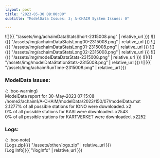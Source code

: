 ```yaml
---
layout: post
title: "2023-05-30 08:00:00"
subtitle: "ModelData Issues: 3; A-CHAIM System Issues: 0"

---
```


![]({{ "/assets/img/achaimDataStatsShort-2315008.png" | relative_url }})
![]({{ "/assets/img/achaimDataStatsLong00-2315008.png" | relative_url }})
![]({{ "/assets/img/achaimDataStatsLong01-2315008.png" | relative_url }})
![]({{ "/assets/img/achaimDataStatsLong02-2315008.png" | relative_url }})
![]({{ "/assets/img/modelDataDataStats-2315008.png" | relative_url }})
![]({{ "/assets/img/modelDataStationStats-2315008.png" | relative_url }})
![]({{ "/assets/img/achaimRunTime-2315008.png" | relative_url }})


### ModelData Issues:  
  
{: .box-warning}  
 ModelData report for 30-May-2023 07:15:08   
 /home2/achaim1/A-CHAIM/modelData/2023/150/07/modelData.mat   
 2.1277% of all possible stations for IONO were downloaded. x2   
 0% of all possible stations for KASI were downloaded. x2543   
 0% of all possible stations for KARTVERKET were downloaded. x2252   
  


### Logs:  
  
{: .box-note}  
[Logs.zip]({{ "/assets/other/logs.zip" | relative_url }})  
[Log Info]({{ "/logInfo" | relative_url }})  
